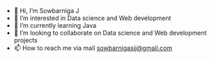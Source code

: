 - 👋 Hi, I’m Sowbarniga J
- 👀 I’m interested in Data science and Web development
- 🌱 I’m currently learning Java 
- 💞️ I’m looking to collaborate on Data science and Web development projects
- 📫 How to reach me via mail sowbarnigasjj@gmail.com

<!---
sowbarnigasjj/sowbarnigasjj is a ✨ special ✨ repository because its `README.md` (this file) appears on your GitHub profile.
You can click the Preview link to take a look at your changes.
--->
